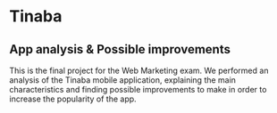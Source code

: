 # Tinaba 
## App analysis & Possible improvements
This is the final project for the Web Marketing exam.
We performed an analysis of the Tinaba mobile application, explaining the main characteristics and finding possible improvements to make in order to increase the popularity of the app.
